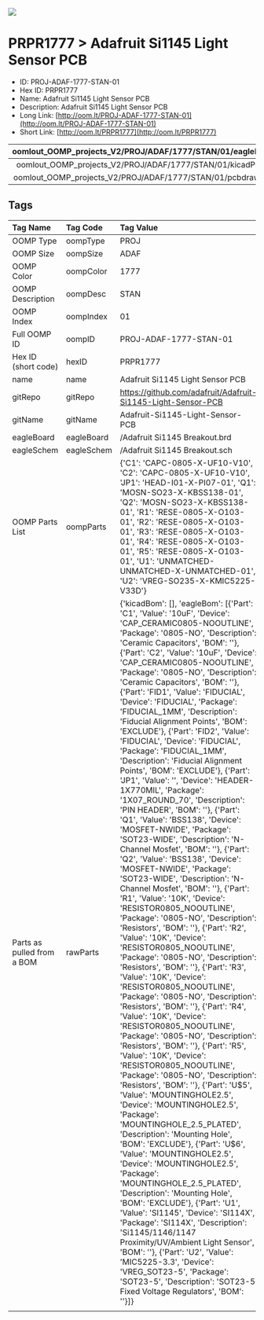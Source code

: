 


  
![][im]
# PRPR1777 > Adafruit Si1145 Light Sensor PCB

- ID: PROJ-ADAF-1777-STAN-01
- Hex ID: PRPR1777
- Name: Adafruit Si1145 Light Sensor PCB
- Description: Adafruit Si1145 Light Sensor PCB
- Long Link: [http://oom.lt/PROJ-ADAF-1777-STAN-01](http://oom.lt/PROJ-ADAF-1777-STAN-01)
- Short Link: [http://oom.lt/PRPR1777](http://oom.lt/PRPR1777)
  

|oomlout_OOMP_projects_V2/PROJ/ADAF/1777/STAN/01/eagleImage.png|oomlout_OOMP_projects_V2/PROJ/ADAF/1777/STAN/01/eagleSchemImage.png|oomlout_OOMP_projects_V2/PROJ/ADAF/1777/STAN/01/kicadPcb3dFront.png|oomlout_OOMP_projects_V2/PROJ/ADAF/1777/STAN/01/kicadPcb3dBack.png|
| :---: | :---: | :---: | :---: |
|oomlout_OOMP_projects_V2/PROJ/ADAF/1777/STAN/01/kicadPcb3d.png|oomlout_OOMP_projects_V2/PROJ/ADAF/1777/STAN/01/bomBack.png|oomlout_OOMP_projects_V2/PROJ/ADAF/1777/STAN/01/bomFront.png|oomlout_OOMP_projects_V2/PROJ/ADAF/1777/STAN/01/pcbdraw.svg|
|oomlout_OOMP_projects_V2/PROJ/ADAF/1777/STAN/01/pcbdrawBack.svg||||

## Tags
  

|Tag Name|Tag Code|Tag Value|
| :--- | :--- | :--- |
|OOMP Type|oompType|PROJ|
|OOMP Size|oompSize|ADAF|
|OOMP Color|oompColor|1777|
|OOMP Description|oompDesc|STAN|
|OOMP Index|oompIndex|01|
|Full OOMP ID|oompID|PROJ-ADAF-1777-STAN-01|
|Hex ID (short code)|hexID|PRPR1777|
|name|name|Adafruit Si1145 Light Sensor PCB|
|gitRepo|gitRepo|https://github.com/adafruit/Adafruit-Si1145-Light-Sensor-PCB|
|gitName|gitName|Adafruit-Si1145-Light-Sensor-PCB|
|eagleBoard|eagleBoard|/Adafruit Si1145 Breakout.brd|
|eagleSchem|eagleSchem|/Adafruit Si1145 Breakout.sch|
|OOMP Parts List|oompParts|{'C1': 'CAPC-0805-X-UF10-V10', 'C2': 'CAPC-0805-X-UF10-V10', 'JP1': 'HEAD-I01-X-PI07-01', 'Q1': 'MOSN-SO23-X-KBSS138-01', 'Q2': 'MOSN-SO23-X-KBSS138-01', 'R1': 'RESE-0805-X-O103-01', 'R2': 'RESE-0805-X-O103-01', 'R3': 'RESE-0805-X-O103-01', 'R4': 'RESE-0805-X-O103-01', 'R5': 'RESE-0805-X-O103-01', 'U1': 'UNMATCHED-UNMATCHED-X-UNMATCHED-01', 'U2': 'VREG-SO235-X-KMIC5225-V33D'}|
|Parts as pulled from a BOM|rawParts|{'kicadBom': [], 'eagleBom': [{'Part': 'C1', 'Value': '10uF', 'Device': 'CAP_CERAMIC0805-NOOUTLINE', 'Package': '0805-NO', 'Description': 'Ceramic Capacitors', 'BOM': ''}, {'Part': 'C2', 'Value': '10uF', 'Device': 'CAP_CERAMIC0805-NOOUTLINE', 'Package': '0805-NO', 'Description': 'Ceramic Capacitors', 'BOM': ''}, {'Part': 'FID1', 'Value': 'FIDUCIAL', 'Device': 'FIDUCIAL', 'Package': 'FIDUCIAL_1MM', 'Description': 'Fiducial Alignment Points', 'BOM': 'EXCLUDE'}, {'Part': 'FID2', 'Value': 'FIDUCIAL', 'Device': 'FIDUCIAL', 'Package': 'FIDUCIAL_1MM', 'Description': 'Fiducial Alignment Points', 'BOM': 'EXCLUDE'}, {'Part': 'JP1', 'Value': '', 'Device': 'HEADER-1X770MIL', 'Package': '1X07_ROUND_70', 'Description': 'PIN HEADER', 'BOM': ''}, {'Part': 'Q1', 'Value': 'BSS138', 'Device': 'MOSFET-NWIDE', 'Package': 'SOT23-WIDE', 'Description': 'N-Channel Mosfet', 'BOM': ''}, {'Part': 'Q2', 'Value': 'BSS138', 'Device': 'MOSFET-NWIDE', 'Package': 'SOT23-WIDE', 'Description': 'N-Channel Mosfet', 'BOM': ''}, {'Part': 'R1', 'Value': '10K', 'Device': 'RESISTOR0805_NOOUTLINE', 'Package': '0805-NO', 'Description': 'Resistors', 'BOM': ''}, {'Part': 'R2', 'Value': '10K', 'Device': 'RESISTOR0805_NOOUTLINE', 'Package': '0805-NO', 'Description': 'Resistors', 'BOM': ''}, {'Part': 'R3', 'Value': '10K', 'Device': 'RESISTOR0805_NOOUTLINE', 'Package': '0805-NO', 'Description': 'Resistors', 'BOM': ''}, {'Part': 'R4', 'Value': '10K', 'Device': 'RESISTOR0805_NOOUTLINE', 'Package': '0805-NO', 'Description': 'Resistors', 'BOM': ''}, {'Part': 'R5', 'Value': '10K', 'Device': 'RESISTOR0805_NOOUTLINE', 'Package': '0805-NO', 'Description': 'Resistors', 'BOM': ''}, {'Part': 'U$5', 'Value': 'MOUNTINGHOLE2.5', 'Device': 'MOUNTINGHOLE2.5', 'Package': 'MOUNTINGHOLE_2.5_PLATED', 'Description': 'Mounting Hole', 'BOM': 'EXCLUDE'}, {'Part': 'U$6', 'Value': 'MOUNTINGHOLE2.5', 'Device': 'MOUNTINGHOLE2.5', 'Package': 'MOUNTINGHOLE_2.5_PLATED', 'Description': 'Mounting Hole', 'BOM': 'EXCLUDE'}, {'Part': 'U1', 'Value': 'SI1145', 'Device': 'SI114X', 'Package': 'SI114X', 'Description': 'Si1145/1146/1147 Proximity/UV/Ambient Light Sensor', 'BOM': ''}, {'Part': 'U2', 'Value': 'MIC5225-3.3', 'Device': 'VREG_SOT23-5', 'Package': 'SOT23-5', 'Description': 'SOT23-5 Fixed Voltage Regulators', 'BOM': ''}]}|
||||



[im]: PROJ/ADAF/1777/STAN/01/kicadPcb3d_450.png
